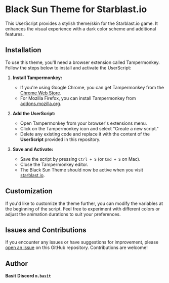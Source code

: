 # Black Sun Theme for Starblast.io

This UserScript provides a stylish theme/skin for the Starblast.io game. It enhances the visual experience with a dark color scheme and additional features.

## Installation

To use this theme, you'll need a browser extension called Tampermonkey. Follow the steps below to install and activate the UserScript:

1. **Install Tampermonkey:**
   - If you're using Google Chrome, you can get Tampermonkey from the [Chrome Web Store](https://chrome.google.com/webstore/detail/tampermonkey/dhdgffkkebhmkfjojejmpbldmpobfkfo).
   - For Mozilla Firefox, you can install Tampermonkey from [addons.mozilla.org](https://addons.mozilla.org/en-US/firefox/addon/tampermonkey/).

2. **Add the UserScript:**
   - Open Tampermonkey from your browser's extensions menu.
   - Click on the Tampermonkey icon and select "Create a new script."
   - Delete any existing code and replace it with the content of the **UserScript** provided in this repository.

3. **Save and Activate:**
   - Save the script by pressing `Ctrl + S` (or `Cmd + S` on Mac).
   - Close the Tampermonkey editor.
   - The Black Sun Theme should now be active when you visit [starblast.io](https://starblast.io/).

## Customization

If you'd like to customize the theme further, you can modify the variables at the beginning of the script. Feel free to experiment with different colors or adjust the animation durations to suit your preferences.

## Issues and Contributions

If you encounter any issues or have suggestions for improvement, please [open an issue](URL_TO_ISSUES) on this GitHub repository. Contributions are welcome!

## Author

**Basit** __Discord `m.basit`__
